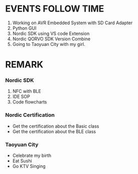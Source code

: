 # EVENTS FOLLOW TIME
1. Working on AVR Embedded System with SD Card Adapter
2. Python GUI
3. Nordic SDK using VS code Extension
4. Nordic QORVO SDK Version Combine
5. Going to Taoyuan City with my girl.

# REMARK
### Nordic SDK
1. NFC with BLE
2. IDE SOP
3. Code flowcharts

### Nordic Certification
- Get the certification about the Basic class
- Get the certification about the BLE class

### Taoyuan City
- Celebrate my birth
- Eat Sushi
- Go KTV Singing